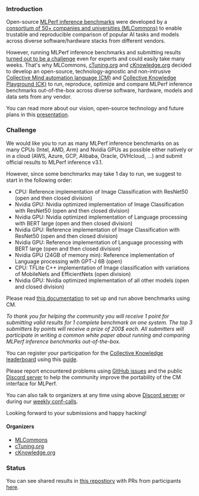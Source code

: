 ### Introduction

Open-source [MLPerf inference benchmarks](https://arxiv.org/abs/1911.02549) 
were developed by a [consortium of 50+ companies and universities (MLCommons)](https://mlcommons.org)
to enable trustable and reproducible comparison of popular AI tasks and models
across diverse software/hardware stacks from different vendors.

However, running MLPerf inference benchmarks and submitting results [turned out to be a challenge](https://doi.org/10.5281/zenodo.8144274) 
even for experts and could easily take many weeks. That's why MLCommons, 
[cTuning.org](https://www.linkedin.com/company/ctuning-foundation)
and [cKnowledge.org](https://www.linkedin.com/company/cknowledge) 
decided to develop an open-source, technology-agnostic 
and non-intrusive [Collective Mind automation language (CM)](https://github.com/mlcommons/ck)
and [Collective Knowledge Playground (CK)](https://access.cknowledge.org/playground/?action=experiments) 
to run, reproduce, optimize and compare MLPerf inference benchmarks out-of-the-box 
across diverse software, hardware, models and data sets from any vendor.

You can read more about our vision, open-source technology and future plans 
in this [presentation](https://doi.org/10.5281/zenodo.8105339).



### Challenge

We would like you to run as many MLPerf inference benchmarks on as many CPUs (Intel, AMD, Arm) and Nvidia GPUs 
as possible either natively or in a cloud (AWS, Azure, GCP, Alibaba, Oracle, OVHcloud, ...) 
and submit official results to MLPerf inference v3.1.

However, since some benchmarks may take 1 day to run, we suggest to start in the following order:
* CPU: Reference implementation of Image Classification with ResNet50 (open and then closed division)
* Nvidia GPU: Nvidia optimized implementation of Image Classification with ResNet50 (open and then closed division)
* Nvidia GPU: Nvidia optimized implementation of Language processing with BERT large (open and then closed division)
* Nvidia GPU: Reference implementation of Image Classification with ResNet50 (open and then closed division)
* Nvidia GPU: Reference implementation of Language processing with BERT large (open and then closed division)
* Nvidia GPU (24GB of memory min): Reference implementation of Language processing with GPT-J 6B (open)
* CPU: TFLite C++ implementation of Image classification with variations of MobileNets and EfficientNets (open division)
* Nvidia GPU: Nvidia optimized implementation of all other models (open and closed division)

Please read [this documentation](https://github.com/mlcommons/ck/blob/master/docs/mlperf/inference/README.md)
to set up and run above benchmarks using CM.

*To thank you for helping the community you will receive 1 point for submitting valid results for 1 complete benchmark on one system.*
*The top 3 submitters by points will receive a prize of 200$ each.*
*All submitters will participate in writing a common white paper about running and comparing MLPerf inference benchmarks out-of-the-box.*

You can register your participation for the [Collective Knowledge leaderboard]( https://access.cKnowledge.org/playground/?action=contributors )
using this [guide](https://github.com/mlcommons/ck/blob/master/platform/register.md).

Please report encountered problems using [GitHub issues](https://github.com/mlcommons/ck/issues)
and the public [Discord server](https://discord.gg/JjWNWXKxwT) to help the community
improve the portability of the CM interface for MLPerf.

You can also talk to organizers at any time using above [Discord server](https://discord.gg/JjWNWXKxwT) or 
during our [weekly conf-calls](https://docs.google.com/document/d/1zMNK1m_LhWm6jimZK6YE05hu4VH9usdbKJ3nBy-ZPAw/edit).

Looking forward to your submissions and happy hacking!



#### Organizers

* [MLCommons](https://cKnowledge.org/mlcommons-taskforce)
* [cTuning.org](https://cTuning.org)
* [cKnowledge.org](https://cKnowledge.org)

### Status

You can see shared results in [this repostiory](https://github.com/ctuning/mlperf_inference_submissions_v3.1) 
with PRs from participants [here](https://github.com/ctuning/mlperf_inference_submissions_v3.1/pulls).
